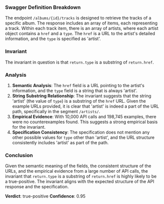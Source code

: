 ### Swagger Definition Breakdown
The endpoint `/albums/{id}/tracks` is designed to retrieve the tracks of a specific album. The response includes an array of items, each representing a track. Within each track item, there is an array of artists, where each artist object contains a `href` and a `type`. The `href` is a URL to the artist's detailed information, and the `type` is specified as 'artist'.

### Invariant
The invariant in question is that `return.type` is a substring of `return.href`.

### Analysis
1. **Semantic Analysis**: The `href` field is a URL pointing to the artist's information, and the `type` field is a string that is always 'artist'.
2. **String Substring Relationship**: The invariant suggests that the string 'artist' (the value of `type`) is a substring of the `href` URL. Given the example URLs provided, it is clear that 'artist' is indeed a part of the URL path, specifically in the segment `/artists/`.
3. **Empirical Evidence**: With 10,000 API calls and 198,745 examples, there were no counterexamples found. This suggests a strong empirical basis for the invariant.
4. **Specification Consistency**: The specification does not mention any other possible values for `type` other than 'artist', and the URL structure consistently includes 'artist' as part of the path.

### Conclusion
Given the semantic meaning of the fields, the consistent structure of the URLs, and the empirical evidence from a large number of API calls, the invariant that `return.type` is a substring of `return.href` is highly likely to be a true-positive. The invariant aligns with the expected structure of the API response and the specification.

**Verdict**: true-positive
**Confidence**: 0.95
